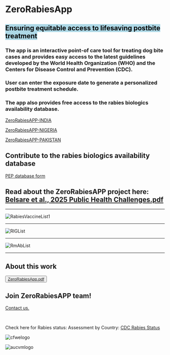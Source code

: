 # ZeroRabiesApp

## <mark style="background-color: lightblue"> Ensuring equitable access to lifesaving postbite treatment

### The app is an interactive point-of care tool for treating dog bite cases and provides easy access to the latest guidelines developed by the World Health Organization (WHO) and the Centers for Disease Control and Prevention (CDC).
### User can enter the exposure date to generate a personalized postbite treatment schedule.
### The app also provides free access to the rabies biologics availability database.

 <a href="https://anyadoc.shinyapps.io/ZeroRabiesINDIA/" target="_blank">ZeroRabiesAPP-INDIA</a>
 
 <a href="https://anyadoc.shinyapps.io/ZeroRabiesNigeria/" target="_blank">ZeroRabiesAPP-NIGERIA</a>

 <a href="https://anyadoc.shinyapps.io/ZeroRabiesPakistan/" target="_blank">ZeroRabiesAPP-PAKISTAN</a>
 
## Contribute to the rabies biologics availability database

<a href="https://anyadoc.shinyapps.io/ZeroRabiesPEP/" target="_blank">PEP database form</a>

## Read about the ZeroRabiesAPP project here: [Belsare et al., 2025 Public Health Challenges.pdf](https://github.com/user-attachments/files/19147324/Belsare.et.al.2025.Public.Health.Challenges.pdf)
---

![RabiesVaccineList1](https://github.com/user-attachments/assets/002c735f-9e5d-498c-b851-f606504cd7a5)

---

![RIGList](https://github.com/user-attachments/assets/eadea043-e38f-4669-8d1f-e4624d331790)

---

![RmAbList](https://github.com/user-attachments/assets/14fa297b-ca39-462e-b338-d14118217653)

---

## About this work

<button onclick="document.location='default.asp'">[ZeroRabiesApp.pdf](https://github.com/anyadoc/ZeroRabiesApp/files/13797024/ZeroRabiesApp.pdf)</button>

## Join ZeroRabiesAPP team!
<a href="mailto:abelsare@auburn.edu" title="Click to send an email">Contact us.</a>

<br>

Check here for Rabies status: Assessment by Country: <a href="https://www.cdc.gov/rabies/country-risk/index.html" target="_blank">CDC Rabies Status</a>

![cfwelogo](https://github.com/user-attachments/assets/e2fb4338-8c12-4b57-b84c-9752cb930982)

![aucvmlogo](https://github.com/user-attachments/assets/cbdc7f10-d164-4dc5-a589-fd8919799180)


